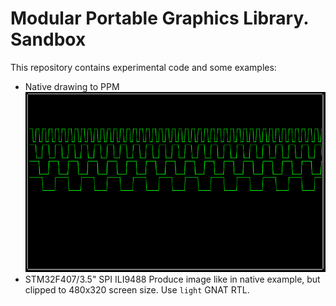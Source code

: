 # Modular Portable Graphics Library. Sandbox

This repository contains experimental code and some examples:
 * Native drawing to PPM
   ![Screenshot](documentation/images/native.png)
 * STM32F407/3.5" SPI ILI9488
   Produce image like in native example, but clipped to 480x320 screen size. Use `light` GNAT RTL.

